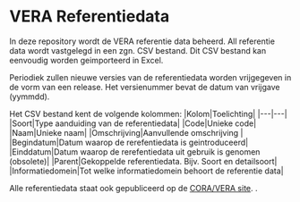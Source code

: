 # VERA Referentiedata
In deze repository wordt de VERA referentie data beheerd. All referentie data wordt vastgelegd in een zgn. CSV bestand.
Dit CSV bestand kan eenvoudig worden geimporteerd in Excel.

Periodiek zullen nieuwe versies van de referentiedata worden vrijgegeven in de vorm van een release. Het versienummer bevat de datum van vrijgave (yymmdd).

Het CSV bestand kent de volgende kolommen:
|Kolom|Toelichting|
|---|---|
|Soort|Type aanduiding van de referentiedata|
|Code|Unieke code|
|Naam|Unieke naam|
|Omschrijving|Aanvullende omschrijving |
|Begindatum|Datum waarop de rerefentiedata is geintroduceerd|
|Einddatum|Datum waarop de rerefentiedata uit gebruik is genomen (obsolete)|
|Parent|Gekoppelde referentiedata. Bijv. Soort en detailsoort|
|Informatiedomein|Tot welke informatiedomein behoort de referentie data|

Alle referentiedata staat ook gepubliceerd op de [CORA/VERA site](https://cora.wikixl.nl/index.php/VERA_Referentiedata).
.
